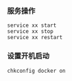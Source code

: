 ### 服务操作

```
service xx start
service xx stop
service xx restart
```

### 设置开机启动

```
chkconfig docker on
```



